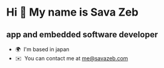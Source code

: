 Hi 👋 My name is Sava Zeb
=========================

app and embedded software developer
-----------------------------------

*   🌍  I'm based in japan
*   ✉️  You can contact me at [me@savazeb.com](mailto:me@savazeb.com)
